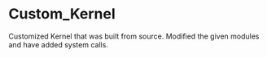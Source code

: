 # Custom_Kernel
Customized Kernel that was built from source. Modified the given modules and have added system calls. 
